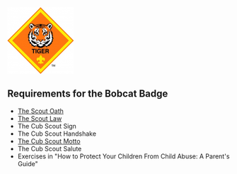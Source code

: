 
<img src="/imgs/300px-Tiger_Rank.jpeg" alt="Mountain View" style="width:150px;height:150px;">
<h2>Requirements for the Bobcat Badge</h2>
<ul>
  <li><a href="/#oath">The Scout Oath</a></li>
  <li><a href="/#law">The Scout Law</a></li>
  <li>The Cub Scout Sign</li>
  <li>The Cub Scout Handshake</li>
  <li><a href="/#motto">The Cub Scout Motto</a></li>
  <li>The Cub Scout Salute</li>
  <li>Exercises in "How to Protect Your Children From Child Abuse:  A Parent's Guide"</li>
</ul>
  
